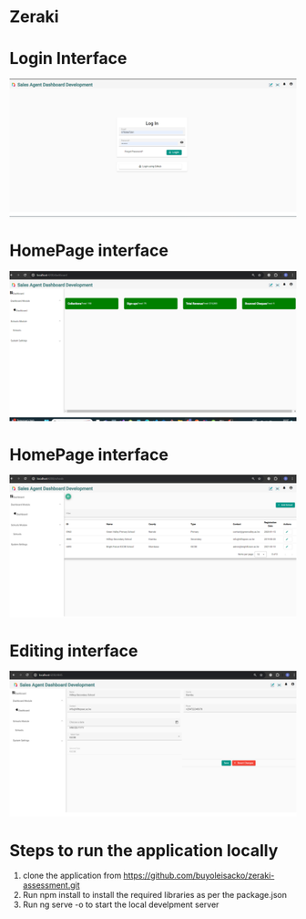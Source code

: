 # Zeraki

# Login Interface 

![Screenshot](./src/assets/images/login.PNG)

# HomePage interface 
![Screenshot](./src/assets/images/dashboard.png)

# HomePage interface 
![Screenshot](./src/assets/images/schools.png)
# Editing interface 
![Screenshot](./src/assets/images/details.png)


# Steps to run the application locally
  1. clone the application from  https://github.com/buyoleisacko/zeraki-assessment.git
  2. Run npm install to  install the required libraries as per the package.json
  3. Run ng serve -o to start  the local develpment server


